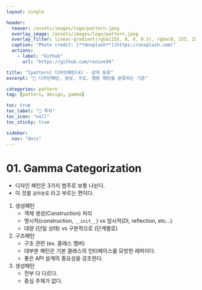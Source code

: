 ```yaml
---
layout: single

header:
  teaser: /assets/images/logo/pattern.jpeg
  overlay_image: /assets/images/logo/pattern.jpeg
  overlay_filter: linear-gradient(rgba(255, 0, 0, 0.5), rgba(0, 255, 255, 0.5))
  caption: "Photo credit: [**Unsplash**](https://unsplash.com)"
  actions:
    - label: "Github"
      url: "https://github.com/renine94"

title: "[pattern] 디자인패턴(4) - 감마 분류"
excerpt: "🚀 디자인패턴, 생성, 구조, 행동 패턴을 분류하는 기준"

categories: pattern
tag: [pattern, design, gamma]

toc: true
toc_label: "📕 목차"
toc_icon: "null"
toc_sticky: true

sidebar:
  nav: "docs"
---
```

# 01. Gamma Categorization

- 디자인 패턴은 3가지 범주로 보통 나뉜다.
- 이 것을 `감마분류` 라고 부르는 편이다.

1. 생성패턴
   - 객체 생성(Construction) 처리
   - 명시적(construction, `__init__`) vs 암시적(DI, reflection, etc...)
   - 대량 (단일 상태) vs 구분적으로 (단계별로)
2. 구조패턴
   - 구조 관련 (ex. 클래스 멤버)
   - 대부분 패턴은 기본 클래스의 인터페이스를 모방한 래퍼이다.
   - 좋은 API 설계의 중요성을 강조한다.
3. 생성패턴
   - 전부 다 다르다.
   - 중심 주제가 없다.







